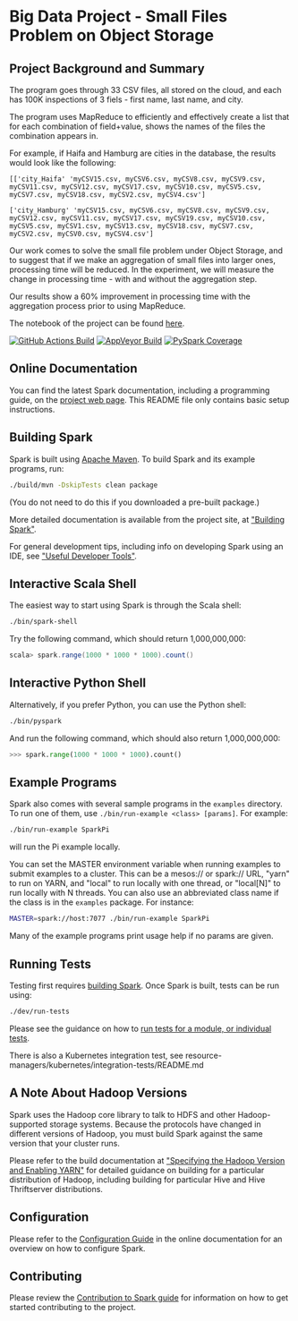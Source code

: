 # Big Data Project - Small Files Problem on Object Storage

## Project Background and Summary

The program goes through 33 CSV files, all stored on the cloud, and each has 100K inspections of 3 fiels - first name, last name, and city. 

The program uses MapReduce to efficiently and effectively create a list that for each combination of field+value, shows the names of the files the combination appears in.

For example, if Haifa and Hamburg are cities in the database, the results would look like the following:

```
[['city_Haifa' 'myCSV15.csv, myCSV6.csv, myCSV8.csv, myCSV9.csv, myCSV11.csv, myCSV12.csv, myCSV17.csv, myCSV10.csv, myCSV5.csv, myCSV7.csv, myCSV18.csv, myCSV2.csv, myCSV4.csv']

['city_Hamburg' 'myCSV15.csv, myCSV6.csv, myCSV8.csv, myCSV9.csv, myCSV12.csv, myCSV11.csv, myCSV17.csv, myCSV19.csv, myCSV10.csv, myCSV5.csv, myCSV1.csv, myCSV13.csv, myCSV18.csv, myCSV7.csv, myCSV2.csv, myCSV0.csv, myCSV4.csv']
```

Our work comes to solve the small file problem under Object Storage, and to suggest that if we make an aggregation of small files into larger ones, processing time will be reduced. In the experiment, we will measure the change in processing time - with and without the aggregation step. 

Our results show a 60% improvement in processing time with the aggregation process prior to using MapReduce.

The notebook of the project can be found [here](https://github.com/orenavidan/orenavidan.github.io/blob/main/Big_Data_Final_Project_Small_file_problem_in_Object_Storage_v2.ipynb). 

[![GitHub Actions Build](https://github.com/apache/spark/actions/workflows/build_main.yml/badge.svg)](https://github.com/apache/spark/actions/workflows/build_main.yml)
[![AppVeyor Build](https://img.shields.io/appveyor/ci/ApacheSoftwareFoundation/spark/master.svg?style=plastic&logo=appveyor)](https://ci.appveyor.com/project/ApacheSoftwareFoundation/spark)
[![PySpark Coverage](https://codecov.io/gh/apache/spark/branch/master/graph/badge.svg)](https://codecov.io/gh/apache/spark)


## Online Documentation

You can find the latest Spark documentation, including a programming
guide, on the [project web page](https://spark.apache.org/documentation.html).
This README file only contains basic setup instructions.

## Building Spark

Spark is built using [Apache Maven](https://maven.apache.org/).
To build Spark and its example programs, run:

```bash
./build/mvn -DskipTests clean package
```

(You do not need to do this if you downloaded a pre-built package.)

More detailed documentation is available from the project site, at
["Building Spark"](https://spark.apache.org/docs/latest/building-spark.html).

For general development tips, including info on developing Spark using an IDE, see ["Useful Developer Tools"](https://spark.apache.org/developer-tools.html).

## Interactive Scala Shell

The easiest way to start using Spark is through the Scala shell:

```bash
./bin/spark-shell
```

Try the following command, which should return 1,000,000,000:

```scala
scala> spark.range(1000 * 1000 * 1000).count()
```

## Interactive Python Shell

Alternatively, if you prefer Python, you can use the Python shell:

```bash
./bin/pyspark
```

And run the following command, which should also return 1,000,000,000:

```python
>>> spark.range(1000 * 1000 * 1000).count()
```

## Example Programs

Spark also comes with several sample programs in the `examples` directory.
To run one of them, use `./bin/run-example <class> [params]`. For example:

```bash
./bin/run-example SparkPi
```

will run the Pi example locally.

You can set the MASTER environment variable when running examples to submit
examples to a cluster. This can be a mesos:// or spark:// URL,
"yarn" to run on YARN, and "local" to run
locally with one thread, or "local[N]" to run locally with N threads. You
can also use an abbreviated class name if the class is in the `examples`
package. For instance:

```bash
MASTER=spark://host:7077 ./bin/run-example SparkPi
```

Many of the example programs print usage help if no params are given.

## Running Tests

Testing first requires [building Spark](#building-spark). Once Spark is built, tests
can be run using:

```bash
./dev/run-tests
```

Please see the guidance on how to
[run tests for a module, or individual tests](https://spark.apache.org/developer-tools.html#individual-tests).

There is also a Kubernetes integration test, see resource-managers/kubernetes/integration-tests/README.md

## A Note About Hadoop Versions

Spark uses the Hadoop core library to talk to HDFS and other Hadoop-supported
storage systems. Because the protocols have changed in different versions of
Hadoop, you must build Spark against the same version that your cluster runs.

Please refer to the build documentation at
["Specifying the Hadoop Version and Enabling YARN"](https://spark.apache.org/docs/latest/building-spark.html#specifying-the-hadoop-version-and-enabling-yarn)
for detailed guidance on building for a particular distribution of Hadoop, including
building for particular Hive and Hive Thriftserver distributions.

## Configuration

Please refer to the [Configuration Guide](https://spark.apache.org/docs/latest/configuration.html)
in the online documentation for an overview on how to configure Spark.

## Contributing

Please review the [Contribution to Spark guide](https://spark.apache.org/contributing.html)
for information on how to get started contributing to the project.
